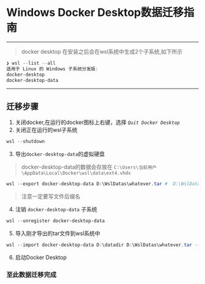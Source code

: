 # **Windows Docker Desktop数据迁移指南**
---
> docker desktop 在安装之后会在wsl系统中生成2个子系统,如下所示
```powershell
❯ wsl --list --all
适用于 Linux 的 Windows 子系统分发版:
docker-desktop
docker-desktop-data
```
---

## 迁移步骤
1. 关闭docker,在运行的docker图标上右键，选择 _`Quit Docker Desktop`_
2. 关闭正在运行的wsl子系统
```powershell
wsl --shutdown
```
3. 导出`docker-desktop-data`的虚拟硬盘
> docker-desktop-data的数据会存放在 `C:\Users\当前用户\AppData\Local\Docker\wsl\data\ext4.vhdx`
```powershell
wsl --export docker-desktop-data D:\WslDatas\whatever.tar #  D:\WslDatas\whatever改为导出文件的存储文件名
```
> 注意一定要写文件后缀名
4. 注销 `docker-desktop-data` 子系统
```powershell
wsl --unregister docker-desktop-data
```
5. 导入刚才导出的tar文件到wsl系统中
```powershell
wsl --import docker-desktop-data D:\datadir D:\WslDatas\whatever.tar --version 2 #D:\datadir 表示创建的新的子系统的虚拟硬盘的存放位置  D:\WslDatas\whatever.tar 为上面我们导出的tar的文件的位置 --version 2 代表使用wsl2 创建子系统
```
6. 启动Docker Desktop

### 至此数据迁移完成